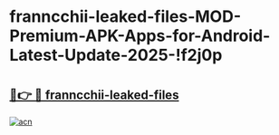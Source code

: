 # franncchii-leaked-files-MOD-Premium-APK-Apps-for-Android-Latest-Update-2025-!f2j0p

# <h2><a href="https://e00dka.esa.edu.pl?title=franncchii-leaked-files&ref=f2j0p">🔗👉 🔴 franncchii-leaked-files</a></h2>

[![acn](https://github.com/user-attachments/assets/0f9c940e-d8b0-45ae-aac7-cd30a18b3e1c)](https://e00dka.esa.edu.pl?title=franncchii-leaked-files&ref=f2j0p)

